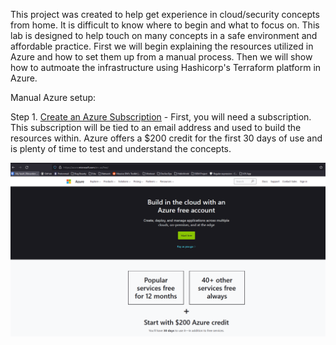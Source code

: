 This project was created to help get experience in cloud/security concepts from home. It is difficult to know where to begin and what to focus on. This lab is designed to help touch on many concepts in a safe environment and affordable practice. First we will begin explaining the resources utilized in Azure and how to set them up from a manual process. Then we will show how to autmoate the infrastructure using Hashicorp's Terraform platform in Azure.

Manual Azure setup: 

Step 1. [Create an Azure Subscription](https://azure.microsoft.com/en-us/free/) - First, you will need a subscription. This subscription will be tied to an email address and used to build the resources within. Azure offers a $200 credit for the first 30 days of use and is plenty of time to test and understand the concepts.

![Github Logo](/Screenshots/Azure_free.PNG)
